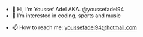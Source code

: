- 👋 Hi, I’m Youssef Adel AKA. @youssefadel94
- 👀 I’m interested in coding, sports and music
<!-- - 🌱 I’m currently learning new tech  -->
- 📫 How to reach me: youssefadel94@hotmail.com

<!---
youssefadel94/youssefadel94 is a ✨ special ✨ repository because its `README.md` (this file) appears on your GitHub profile.
You can click the Preview link to take a look at your changes.
--->
